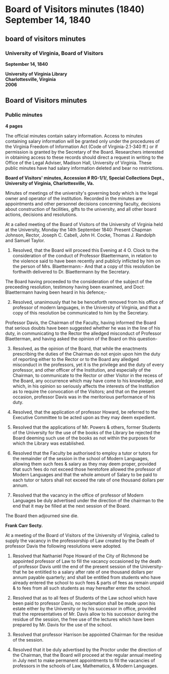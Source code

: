 <!-- altadded -->
<!-- altadded -->

<!-- llmmeta -->

<script type="application/ld+json">
{
"@context": "http://schema.org",
"@type": "Meeting",
"name": "Board Minutes",
"startDate": "1840-09-14T16:00:00",
"endDate": "1840-09-14T17:00:00",
"location": {
"@type": "Place",
"name": "University of Virginia Library",
"address": "Charlottesville, Virginia"
},
"organizer": {
"@type": "Organization",
"name": "Board of Visitors, University of Virginia"
},
"keywords": "Board of Visitors, University of Virginia, minutes, faculty appointments, resolutions",
"description": "Minutes of the Board of Visitors meeting containing discussions of faculty appointments, misconduct, and library usage.",
"attendee": \[
{
"@type": "Person",
"name": "Chapman Johnson"
},
{
"@type": "Person",
"name": "Joseph C. Cabell"
},
{
"@type": "Person",
"name": "John H. Cocke"
},
{
"@type": "Person",
"name": "Thomas J. Randolph"
},
{
"@type": "Person",
"name": "Samuel Taylor"
},
{
"@type": "Person",
"name": "Professor Blaettermann"
},
{
"@type": "Person",
"name": "Professor Davis"
},
{
"@type": "Person",
"name": "Professor Howard"
},
{
"@type": "Person",
"name": "Mr. Powers"
},
{
"@type": "Person",
"name": "Professor Harrison"
}
],
"about": \[
{
"@type": "EducationalOrganization",
"name": "University of Virginia"
},
{
"@type": "LegalAction",
"name": "Virginia Freedom of Information Act"
}
]
}

</script>

<!-- llmformatted -->

# Board of Visitors minutes (1840) September 14, 1840

## board of visitors minutes

### University of Virginia, Board of Visitors

**September 14, 1840**

**University of Virginia Library**\
**Charlottesville, Virginia**\
**2006**

## Board of Visitors minutes

### Public minutes

**4 pages**

The official minutes contain salary information. Access to minutes containing salary information will be granted only under the procedures of the Virginia Freedom of Information Act (Code of Virginia-2.1-340 ff.) or if permission is granted by the Secretary of the Board. Researchers interested in obtaining access to these records should direct a request in writing to the Office of the Legal Adviser, Madison Hall, University of Virginia. These public minutes have had salary information deleted and bear no restrictions.

**Board of Visitors' minutes, Accession # RG-1/1/, Special Collections Dept., University of Virginia, Charlottesville, Va.**

Minutes of meetings of the university's governing body which is the legal owner and operator of the institution. Recorded in the minutes are appointments and other personnel decisions concerning faculty, decisions about construction of facilities, gifts to the university, and all other board actions, decisions and resolutions.

At a called meeting of the Board of Visitors of the University of Virginia held at the University, Monday the 14th September 1840: Present Chapman Johnson, Rector, Joseph C. Cabell, John H. Cocke, Thomas J. Randolph and Samuel Taylor.

1. Resolved, that the Board will proceed this Evening at 4 O. Clock to the consideration of the conduct of Professor Blaettermann, in relation to the violence said to have been recently and publicly inflicted by him on the person of Mrs. Blaettermann:- And that a copy of this resolution be forthwith delivered to Dr. Blaettermann by the Secretary.

The Board having proceeded to the consideration of the subject of the preceeding resolution, testimony having been examined, and Doct: Blaettermann having been heard in his defence;-

2. Resolved, unanimously that he be henceforth removed from his office of professor of modern languages, in the University of Virginia, and that a copy of this resolution be communicated to him by the Secretary.

Professor Davis, the Chairman of the Faculty, having informed the Board that serious doubts have been suggested whether he was in the line of his duty, in communicating to the Rector the alledged misconduct of Professor Blaetterman, and having asked the opinion of the Board on this question-

3. Resolved, as the opinion of the Board, that while the enactments prescribing the duties of the Chairman do not enjoin upon him the duty of reporting either to the Rector or to the Board any alledged misconduct in the professors, yet it is the privilege and the duty of every professor, and other officer of the Institution, and especially of the Chairman, to communicate to the Rector or other Visitor in the recess of the Board, any occurrence which may have come to his knowledge, and which, in his opinion so seriously affects the interests of the Institution as to require the convocation of the Visitors; and that on the present occasion, professor Davis was in the meritorious performance of his duty.

4. Resolved, that the application of professor Howard, be referred to the Executive Committee to be acted upon as they may deem expedient.

5. Resolved that the applications of Mr. Powers & others, former Students of the University for the use of the books of the Library be rejected the Board deeming such use of the books as not within the purposes for which the Library was established.

6. Resolved that the Faculty be authorised to employ a tutor or tutors for the remainder of the session in the school of Modern Languages, allowing them such fees & salary as they may deem proper, provided that such fees do not exceed those heretofore allowed the professor of Modern Languages and that the whole amount of Salary to be paid to each tutor or tutors shall not exceed the rate of one thousand dollars per annum.

7. Resolved that the vacancy in the office of professor of Modern Languages be duly advertised under the direction of the chairman to the end that it may be filled at the next session of the Board.

The Board then adjourned sine die.

**Frank Carr Secty.**

At a meeting of the Board of Visitors of the University of Virginia, called to supply the vacancy in the professorship of Law created by the Death of professor Davis the following resolutions were adopted.

1. Resolved that Nathaniel Pope Howard of the City of Richmond be appointed professor of Law to fill the vacancy occasioned by the death of professor Davis until the end of the present session of the University- that he be entiitled to a salary after rate of one thousand dollars per annum payable quarterly; and shall be entitled from students who have already entered the school to such fees & parts of fees as remain unpaid & to fees from all such students as may hereafter enter the school.

2. Resolved that as to all fees of Students of the Law school which have been paid to professor Davis, no reclamation shall be made upon his estate either by the University or by his successor in office, provided that the representatives of Mr. Davis allow to his successor during the residue of the session, the free use of the lectures which have been prepared by Mr. Davis for the use of the school.

3. Resolved that professor Harrison be appointed Chairman for the residue of the session.

4. Resolved that it be duly advertised by the Proctor under the direction of the Chairman, that the Board will proceed at the regular annual meeting in July next to make permanent appointments to fill the vacancies of professors in the schools of Law, Mathematics, & Modern Languages.
